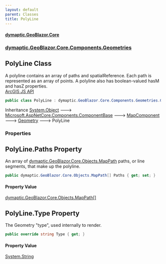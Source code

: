 ```yaml
---
layout: default
parent: Classes
title: PolyLine
---
```

#### [dymaptic.GeoBlazor.Core](index.html 'index')
### [dymaptic.GeoBlazor.Core.Components.Geometries](index.html#dymaptic.GeoBlazor.Core.Components.Geometries 'dymaptic.GeoBlazor.Core.Components.Geometries')

## PolyLine Class

A polyline contains an array of paths and spatialReference. Each path is represented as an array of points. A polyline also has boolean-valued hasM and hasZ properties.  
<a href="https://developers.arcgis.com/javascript/latest/api-reference/esri-geometry-Polyline.html">ArcGIS JS API</a>

```csharp
public class PolyLine : dymaptic.GeoBlazor.Core.Components.Geometries.Geometry
```

Inheritance [System.Object](https://docs.microsoft.com/en-us/dotnet/api/System.Object 'System.Object') &#129106; [Microsoft.AspNetCore.Components.ComponentBase](https://docs.microsoft.com/en-us/dotnet/api/Microsoft.AspNetCore.Components.ComponentBase 'Microsoft.AspNetCore.Components.ComponentBase') &#129106; [MapComponent](dymaptic.GeoBlazor.Core.Components.MapComponent.html 'dymaptic.GeoBlazor.Core.Components.MapComponent') &#129106; [Geometry](dymaptic.GeoBlazor.Core.Components.Geometries.Geometry.html 'dymaptic.GeoBlazor.Core.Components.Geometries.Geometry') &#129106; PolyLine
### Properties

<a name='dymaptic.GeoBlazor.Core.Components.Geometries.PolyLine.Paths'></a>

## PolyLine.Paths Property

An array of [dymaptic.GeoBlazor.Core.Objects.MapPath](https://docs.microsoft.com/en-us/dotnet/api/dymaptic.GeoBlazor.Core.Objects.MapPath 'dymaptic.GeoBlazor.Core.Objects.MapPath') paths, or line segments, that make up the polyline.

```csharp
public dymaptic.GeoBlazor.Core.Objects.MapPath[] Paths { get; set; }
```

#### Property Value
[dymaptic.GeoBlazor.Core.Objects.MapPath](https://docs.microsoft.com/en-us/dotnet/api/dymaptic.GeoBlazor.Core.Objects.MapPath 'dymaptic.GeoBlazor.Core.Objects.MapPath')[[]](https://docs.microsoft.com/en-us/dotnet/api/System.Array 'System.Array')

<a name='dymaptic.GeoBlazor.Core.Components.Geometries.PolyLine.Type'></a>

## PolyLine.Type Property

The Geometry "type", used internally to render.

```csharp
public override string Type { get; }
```

#### Property Value
[System.String](https://docs.microsoft.com/en-us/dotnet/api/System.String 'System.String')
